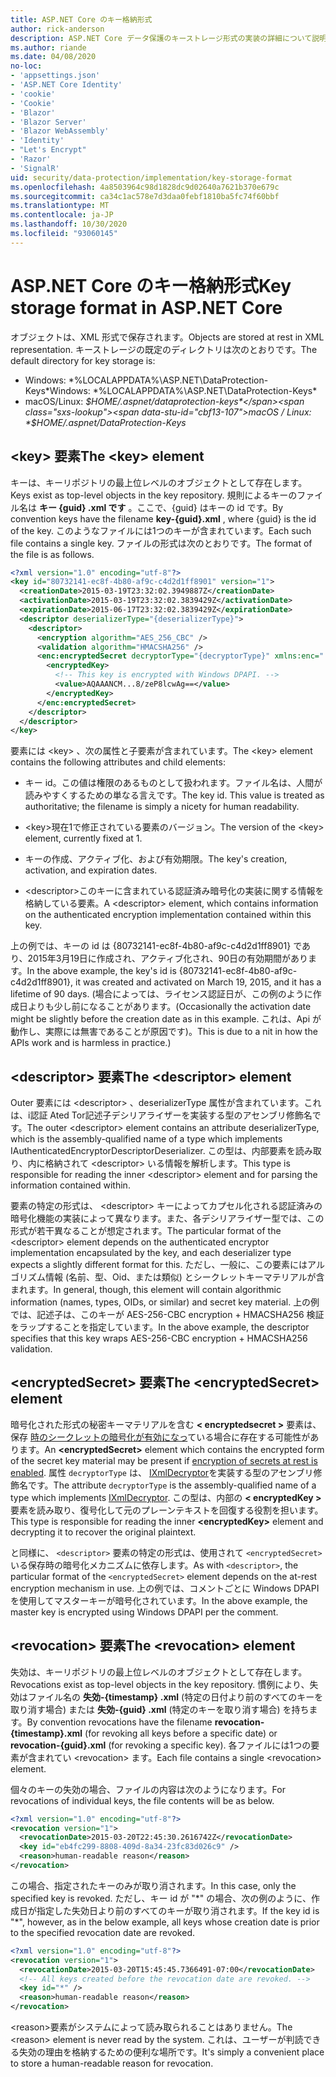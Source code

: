 ```yaml
---
title: ASP.NET Core のキー格納形式
author: rick-anderson
description: ASP.NET Core データ保護のキーストレージ形式の実装の詳細について説明します。
ms.author: riande
ms.date: 04/08/2020
no-loc:
- 'appsettings.json'
- 'ASP.NET Core Identity'
- 'cookie'
- 'Cookie'
- 'Blazor'
- 'Blazor Server'
- 'Blazor WebAssembly'
- 'Identity'
- "Let's Encrypt"
- 'Razor'
- 'SignalR'
uid: security/data-protection/implementation/key-storage-format
ms.openlocfilehash: 4a8503964c98d1828dc9d02640a7621b370e679c
ms.sourcegitcommit: ca34c1ac578e7d3daa0febf1810ba5fc74f60bbf
ms.translationtype: MT
ms.contentlocale: ja-JP
ms.lasthandoff: 10/30/2020
ms.locfileid: "93060145"
---
```

# <a name="key-storage-format-in-aspnet-core"></a><span data-ttu-id="cbf13-103">ASP.NET Core のキー格納形式</span><span class="sxs-lookup"><span data-stu-id="cbf13-103">Key storage format in ASP.NET Core</span></span>

<a name="data-protection-implementation-key-storage-format"></a>

<span data-ttu-id="cbf13-104">オブジェクトは、XML 形式で保存されます。</span><span class="sxs-lookup"><span data-stu-id="cbf13-104">Objects are stored at rest in XML representation.</span></span> <span data-ttu-id="cbf13-105">キーストレージの既定のディレクトリは次のとおりです。</span><span class="sxs-lookup"><span data-stu-id="cbf13-105">The default directory for key storage is:</span></span>

* <span data-ttu-id="cbf13-106">Windows: \*%LOCALAPPDATA%\ASP.NET\DataProtection-Keys\*</span><span class="sxs-lookup"><span data-stu-id="cbf13-106">Windows: \*%LOCALAPPDATA%\ASP.NET\DataProtection-Keys\*</span></span>
* <span data-ttu-id="cbf13-107">macOS/Linux: *$HOME/.aspnet/dataprotection-keys*</span><span class="sxs-lookup"><span data-stu-id="cbf13-107">macOS / Linux: *$HOME/.aspnet/DataProtection-Keys*</span></span>

## <a name="the-key-element"></a><span data-ttu-id="cbf13-108">\<key> 要素</span><span class="sxs-lookup"><span data-stu-id="cbf13-108">The \<key> element</span></span>

<span data-ttu-id="cbf13-109">キーは、キーリポジトリの最上位レベルのオブジェクトとして存在します。</span><span class="sxs-lookup"><span data-stu-id="cbf13-109">Keys exist as top-level objects in the key repository.</span></span> <span data-ttu-id="cbf13-110">規則によるキーのファイル名は **キー {guid} .xml です** 。ここで、{guid} はキーの id です。</span><span class="sxs-lookup"><span data-stu-id="cbf13-110">By convention keys have the filename **key-{guid}.xml** , where {guid} is the id of the key.</span></span> <span data-ttu-id="cbf13-111">このようなファイルには1つのキーが含まれています。</span><span class="sxs-lookup"><span data-stu-id="cbf13-111">Each such file contains a single key.</span></span> <span data-ttu-id="cbf13-112">ファイルの形式は次のとおりです。</span><span class="sxs-lookup"><span data-stu-id="cbf13-112">The format of the file is as follows.</span></span>

```xml
<?xml version="1.0" encoding="utf-8"?>
<key id="80732141-ec8f-4b80-af9c-c4d2d1ff8901" version="1">
  <creationDate>2015-03-19T23:32:02.3949887Z</creationDate>
  <activationDate>2015-03-19T23:32:02.3839429Z</activationDate>
  <expirationDate>2015-06-17T23:32:02.3839429Z</expirationDate>
  <descriptor deserializerType="{deserializerType}">
    <descriptor>
      <encryption algorithm="AES_256_CBC" />
      <validation algorithm="HMACSHA256" />
      <enc:encryptedSecret decryptorType="{decryptorType}" xmlns:enc="...">
        <encryptedKey>
          <!-- This key is encrypted with Windows DPAPI. -->
          <value>AQAAANCM...8/zeP8lcwAg==</value>
        </encryptedKey>
      </enc:encryptedSecret>
    </descriptor>
  </descriptor>
</key>
```

<span data-ttu-id="cbf13-113">要素には \<key> 、次の属性と子要素が含まれています。</span><span class="sxs-lookup"><span data-stu-id="cbf13-113">The \<key> element contains the following attributes and child elements:</span></span>

* <span data-ttu-id="cbf13-114">キー id。この値は権限のあるものとして扱われます。ファイル名は、人間が読みやすくするための単なる言えです。</span><span class="sxs-lookup"><span data-stu-id="cbf13-114">The key id. This value is treated as authoritative; the filename is simply a nicety for human readability.</span></span>

* <span data-ttu-id="cbf13-115">\<key>現在1で修正されている要素のバージョン。</span><span class="sxs-lookup"><span data-stu-id="cbf13-115">The version of the \<key> element, currently fixed at 1.</span></span>

* <span data-ttu-id="cbf13-116">キーの作成、アクティブ化、および有効期限。</span><span class="sxs-lookup"><span data-stu-id="cbf13-116">The key's creation, activation, and expiration dates.</span></span>

* <span data-ttu-id="cbf13-117">\<descriptor>このキーに含まれている認証済み暗号化の実装に関する情報を格納している要素。</span><span class="sxs-lookup"><span data-stu-id="cbf13-117">A \<descriptor> element, which contains information on the authenticated encryption implementation contained within this key.</span></span>

<span data-ttu-id="cbf13-118">上の例では、キーの id は {80732141-ec8f-4b80-af9c-c4d2d1ff8901} であり、2015年3月19日に作成され、アクティブ化され、90日の有効期間があります。</span><span class="sxs-lookup"><span data-stu-id="cbf13-118">In the above example, the key's id is {80732141-ec8f-4b80-af9c-c4d2d1ff8901}, it was created and activated on March 19, 2015, and it has a lifetime of 90 days.</span></span> <span data-ttu-id="cbf13-119">(場合によっては、ライセンス認証日が、この例のように作成日よりも少し前になることがあります。</span><span class="sxs-lookup"><span data-stu-id="cbf13-119">(Occasionally the activation date might be slightly before the creation date as in this example.</span></span> <span data-ttu-id="cbf13-120">これは、Api が動作し、実際には無害であることが原因です)。</span><span class="sxs-lookup"><span data-stu-id="cbf13-120">This is due to a nit in how the APIs work and is harmless in practice.)</span></span>

## <a name="the-descriptor-element"></a><span data-ttu-id="cbf13-121">\<descriptor> 要素</span><span class="sxs-lookup"><span data-stu-id="cbf13-121">The \<descriptor> element</span></span>

<span data-ttu-id="cbf13-122">Outer 要素には \<descriptor> 、deserializerType 属性が含まれています。これは、i認証 Ated Tor記述子デシリアライザーを実装する型のアセンブリ修飾名です。</span><span class="sxs-lookup"><span data-stu-id="cbf13-122">The outer \<descriptor> element contains an attribute deserializerType, which is the assembly-qualified name of a type which implements IAuthenticatedEncryptorDescriptorDeserializer.</span></span> <span data-ttu-id="cbf13-123">この型は、内部要素を読み取り、内に格納されて \<descriptor> いる情報を解析します。</span><span class="sxs-lookup"><span data-stu-id="cbf13-123">This type is responsible for reading the inner \<descriptor> element and for parsing the information contained within.</span></span>

<span data-ttu-id="cbf13-124">要素の特定の形式は、 \<descriptor> キーによってカプセル化される認証済みの暗号化機能の実装によって異なります。また、各デシリアライザー型では、この形式が若干異なることが想定されます。</span><span class="sxs-lookup"><span data-stu-id="cbf13-124">The particular format of the \<descriptor> element depends on the authenticated encryptor implementation encapsulated by the key, and each deserializer type expects a slightly different format for this.</span></span> <span data-ttu-id="cbf13-125">ただし、一般に、この要素にはアルゴリズム情報 (名前、型、Oid、または類似) とシークレットキーマテリアルが含まれます。</span><span class="sxs-lookup"><span data-stu-id="cbf13-125">In general, though, this element will contain algorithmic information (names, types, OIDs, or similar) and secret key material.</span></span> <span data-ttu-id="cbf13-126">上の例では、記述子は、このキーが AES-256-CBC encryption + HMACSHA256 検証をラップすることを指定しています。</span><span class="sxs-lookup"><span data-stu-id="cbf13-126">In the above example, the descriptor specifies that this key wraps AES-256-CBC encryption + HMACSHA256 validation.</span></span>

## <a name="the-encryptedsecret-element"></a><span data-ttu-id="cbf13-127">\<encryptedSecret> 要素</span><span class="sxs-lookup"><span data-stu-id="cbf13-127">The \<encryptedSecret> element</span></span>

<span data-ttu-id="cbf13-128">暗号化された形式の秘密キーマテリアルを含む **&lt; encryptedsecret &gt;** 要素は、保存 [時のシークレットの暗号化が有効になっ](xref:security/data-protection/implementation/key-encryption-at-rest)ている場合に存在する可能性があります。</span><span class="sxs-lookup"><span data-stu-id="cbf13-128">An **&lt;encryptedSecret&gt;** element which contains the encrypted form of the secret key material may be present if [encryption of secrets at rest is enabled](xref:security/data-protection/implementation/key-encryption-at-rest).</span></span> <span data-ttu-id="cbf13-129">属性 `decryptorType` は、 [IXmlDecryptor](/dotnet/api/microsoft.aspnetcore.dataprotection.xmlencryption.ixmldecryptor)を実装する型のアセンブリ修飾名です。</span><span class="sxs-lookup"><span data-stu-id="cbf13-129">The attribute `decryptorType` is the assembly-qualified name of a type which implements [IXmlDecryptor](/dotnet/api/microsoft.aspnetcore.dataprotection.xmlencryption.ixmldecryptor).</span></span> <span data-ttu-id="cbf13-130">この型は、内部の **&lt; encryptedKey &gt;** 要素を読み取り、復号化して元のプレーンテキストを回復する役割を担います。</span><span class="sxs-lookup"><span data-stu-id="cbf13-130">This type is responsible for reading the inner **&lt;encryptedKey&gt;** element and decrypting it to recover the original plaintext.</span></span>

<span data-ttu-id="cbf13-131">と同様に、 `<descriptor>` 要素の特定の形式は、使用されて `<encryptedSecret>` いる保存時の暗号化メカニズムに依存します。</span><span class="sxs-lookup"><span data-stu-id="cbf13-131">As with `<descriptor>`, the particular format of the `<encryptedSecret>` element depends on the at-rest encryption mechanism in use.</span></span> <span data-ttu-id="cbf13-132">上の例では、コメントごとに Windows DPAPI を使用してマスターキーが暗号化されています。</span><span class="sxs-lookup"><span data-stu-id="cbf13-132">In the above example, the master key is encrypted using Windows DPAPI per the comment.</span></span>

## <a name="the-revocation-element"></a><span data-ttu-id="cbf13-133">\<revocation> 要素</span><span class="sxs-lookup"><span data-stu-id="cbf13-133">The \<revocation> element</span></span>

<span data-ttu-id="cbf13-134">失効は、キーリポジトリの最上位レベルのオブジェクトとして存在します。</span><span class="sxs-lookup"><span data-stu-id="cbf13-134">Revocations exist as top-level objects in the key repository.</span></span> <span data-ttu-id="cbf13-135">慣例により、失効はファイル名の **失効-{timestamp} .xml** (特定の日付より前のすべてのキーを取り消す場合) または **失効-{guid} .xml** (特定のキーを取り消す場合) を持ちます。</span><span class="sxs-lookup"><span data-stu-id="cbf13-135">By convention revocations have the filename **revocation-{timestamp}.xml** (for revoking all keys before a specific date) or **revocation-{guid}.xml** (for revoking a specific key).</span></span> <span data-ttu-id="cbf13-136">各ファイルには1つの要素が含まれてい \<revocation> ます。</span><span class="sxs-lookup"><span data-stu-id="cbf13-136">Each file contains a single \<revocation> element.</span></span>

<span data-ttu-id="cbf13-137">個々のキーの失効の場合、ファイルの内容は次のようになります。</span><span class="sxs-lookup"><span data-stu-id="cbf13-137">For revocations of individual keys, the file contents will be as below.</span></span>

```xml
<?xml version="1.0" encoding="utf-8"?>
<revocation version="1">
  <revocationDate>2015-03-20T22:45:30.2616742Z</revocationDate>
  <key id="eb4fc299-8808-409d-8a34-23fc83d026c9" />
  <reason>human-readable reason</reason>
</revocation>
```

<span data-ttu-id="cbf13-138">この場合、指定されたキーのみが取り消されます。</span><span class="sxs-lookup"><span data-stu-id="cbf13-138">In this case, only the specified key is revoked.</span></span> <span data-ttu-id="cbf13-139">ただし、キー id が "\*" の場合、次の例のように、作成日が指定した失効日より前のすべてのキーが取り消されます。</span><span class="sxs-lookup"><span data-stu-id="cbf13-139">If the key id is "\*", however, as in the below example, all keys whose creation date is prior to the specified revocation date are revoked.</span></span>

```xml
<?xml version="1.0" encoding="utf-8"?>
<revocation version="1">
  <revocationDate>2015-03-20T15:45:45.7366491-07:00</revocationDate>
  <!-- All keys created before the revocation date are revoked. -->
  <key id="*" />
  <reason>human-readable reason</reason>
</revocation>
```

<span data-ttu-id="cbf13-140">\<reason>要素がシステムによって読み取られることはありません。</span><span class="sxs-lookup"><span data-stu-id="cbf13-140">The \<reason> element is never read by the system.</span></span> <span data-ttu-id="cbf13-141">これは、ユーザーが判読できる失効の理由を格納するための便利な場所です。</span><span class="sxs-lookup"><span data-stu-id="cbf13-141">It's simply a convenient place to store a human-readable reason for revocation.</span></span>
